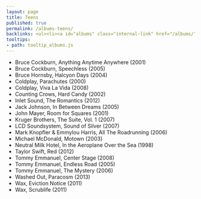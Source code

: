 ```yaml
---
layout: page
title: Teens
published: true
permalink: /albums-teens/
backlinks: <ul><li><a id="albums" class="internal-link" href="/albums/">Albums</a></li></ul>
tooltips: 
- path: tooltip_albums.js
---
```


* Bruce Cockburn, Anything Anytime Anywhere (2001)
* Bruce Cockburn, Speechless (2005)
* Bruce Hornsby, Halcyon Days (2004)
* Coldplay, Parachutes (2000)
* Coldplay, Viva La Vida (2008)
* Counting Crows, Hard Candy (2002)
* Inlet Sound, The Romantics (2012)
* Jack Johnson, In Between Dreams (2005)
* John Mayer, Room for Squares (2001)
* Kruger Brothers, The Suite, Vol. 1 (2007)
* LCD Soundsystem, Sound of Silver (2007)
* Mark Knopfler & Emmylou Harris, All The Roadrunning (2006)
* Michael McDonald, Motown (2003)
* Neutral Milk Hotel, In the Aeroplane Over the Sea (1998)
* Taylor Swift, Red (2012)
* Tommy Emmanuel, Center Stage (2008)
* Tommy Emmanuel, Endless Road (2005)
* Tommy Emmanuel, The Mystery (2006)
* Washed Out, Paracosm (2013)
* Wax, Eviction Notice (2011)
* Wax, Scrublife (2011)
